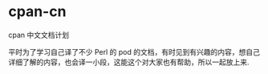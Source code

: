 # cpan-cn
cpan 中文文档计划

平时为了学习自己译了不少 Perl 的 pod 的文档，有时见到有兴趣的内容，想自己详细了解的内容，也会译一小段，这能这个对大家也有帮助，所以一起放上来.
